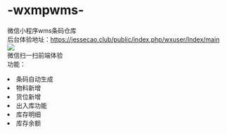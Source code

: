 # -wxmpwms-
微信小程序wms条码仓库</br>
后台体验地址：https://jessecao.club/public/index.php/wxuser/Index/main
</br>
<img src="https://odoo.jessecao.club/wp-content/uploads/2019/09/gh_994a359de946_258.jpg">
</br>
微信扫一扫前端体验
</br>
功能：</br>
<li>条码自动生成</li>
<li>物料新增</li>
<li>货位新增</li>
<li>出入库功能</li>
<li>库存明细</li>
<li>库存余额</li>
